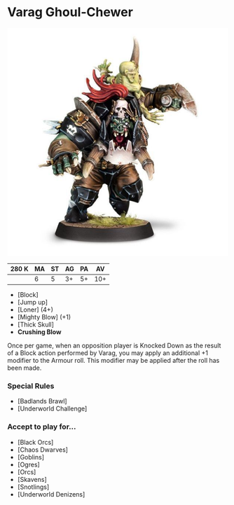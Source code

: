 # Varag Ghoul-Chewer

![](../media/starplayers/VaragGhoulchewerUpdateLead.jpg)

| 280 K  | MA | ST | AG | PA | AV |
| --- | --- | --- | --- | --- | --- |
| | 6 | 5 | 3+ | 5+ | 10+ |

* [Block]
* [Jump up]
* [Loner] (4+)
* [Mighty Blow] (+1)
* [Thick Skull]
* **Crushing Blow**

Once per game, when an opposition player is Knocked Down as the result of a Block action performed by Varag, you may apply an additional +1 modifier to the Armour roll. This modifier may be applied after the roll has been made.

### Special Rules
* [Badlands Brawl]
* [Underworld Challenge]

### Accept to play for...
* [Black Orcs]
* [Chaos Dwarves]
* [Goblins]
* [Ogres]
* [Orcs]
* [Skavens]
* [Snotlings]
* [Underworld Denizens]
